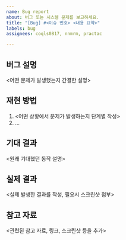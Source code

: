 ```yaml
---
name: Bug report
about: 버그 또는 시스템 문제를 보고하세요.
title: "[Bug] #<이슈 번호> <내용 요약>"
labels: bug
assignees: coqls0817, nnmrm, practac

---
```


## 버그 설명

<어떤 문제가 발생했는지 간결한 설명>

## 재현 방법

1. <어떤 상황에서 문제가 발생하는지 단계별 작성>
2. ...

## 기대 결과

<원래 기대했던 동작 설명>

## 실제 결과

<실제 발생한 결과를 작성, 필요시 스크린샷 첨부>

## 참고 자료

<관련된 참고 자료, 링크, 스크린샷 등을 추가>
